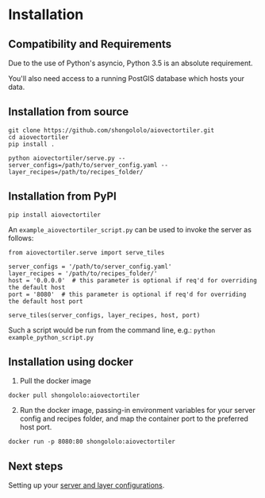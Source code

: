 # Installation

## Compatibility and Requirements

Due to the use of Python's asyncio, Python 3.5 is an absolute requirement.

You'll also need access to a running PostGIS database which hosts your data.

## Installation from source

```
git clone https://github.com/shongololo/aiovectortiler.git
cd aiovectortiler
pip install .

python aiovectortiler/serve.py --server_configs=/path/to/server_config.yaml --layer_recipes=/path/to/recipes_folder/
```

## Installation from PyPI

```
pip install aiovectortiler
```

An `example_aiovectortiler_script.py` can be used to invoke the server as follows:
```
from aiovectortiler.serve import serve_tiles

server_configs = '/path/to/server_config.yaml'
layer_recipes = '/path/to/recipes_folder/'
host = '0.0.0.0'  # this parameter is optional if req'd for overriding the default host
port = '8080'  # this parameter is optional if req'd for overriding the default host port

serve_tiles(server_configs, layer_recipes, host, port)
```
Such a script would be run from the command line, e.g.: `python example_python_script.py`

## Installation using docker

1. Pull the docker image
```
docker pull shongololo:aiovectortiler
```

2. Run the docker image, passing-in environment variables for your server config and recipes folder, and map the container port to the preferred host port.
```
docker run -p 8080:80 shongololo:aiovectortiler
```

## Next steps

Setting up your [server and layer configurations](config.md).
